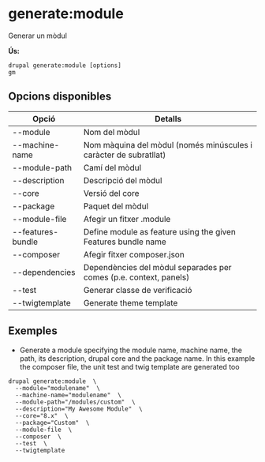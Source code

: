 # generate:module
Generar un mòdul

**Ús:**
```
drupal generate:module [options]
gm
```

## Opcions disponibles
Opció | Detalls
-------|-------------
--module | Nom del mòdul
--machine-name | Nom màquina del mòdul (només minúscules i caràcter de subratllat)
--module-path | Camí del mòdul
--description | Descripció del mòdul
--core | Versió del core
--package | Paquet del mòdul
--module-file | Afegir un fitxer .module
--features-bundle | Define module as feature using the given Features bundle name
--composer | Afegir fitxer composer.json
--dependencies | Dependències del mòdul separades per comes (p.e. context, panels)
--test | Generar classe de verificació
--twigtemplate | Generate theme template

## Exemples
* Generate a module specifying the module name, machine name, the path, its description, drupal core and the package name. In this example the composer file, the unit test and twig template are generated too
```
drupal generate:module  \
  --module="modulename"  \
  --machine-name="modulename"  \
  --module-path="/modules/custom"  \
  --description="My Awesome Module"  \
  --core="8.x"  \
  --package="Custom"  \
  --module-file  \
  --composer  \
  --test  \
  --twigtemplate
```
